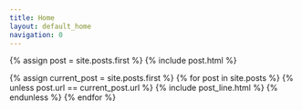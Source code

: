 ```yaml
---
title: Home
layout: default_home
navigation: 0
---
```


{% assign post = site.posts.first %}
{% include post.html %}

{% assign current_post = site.posts.first %}
{% for post in site.posts %}
  {% unless post.url == current_post.url %}
    {% include post_line.html %}
  {% endunless %}
{% endfor %}
